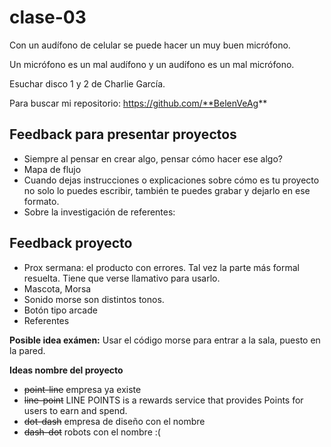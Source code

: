 # clase-03

Con un audífono de celular se puede hacer un muy buen micrófono.

Un micrófono es un mal audífono y un audífono es un mal micrófono. 

Esuchar disco 1 y 2 de Charlie García.

Para buscar mi repositorio: https://github.com/**BelenVeAg**

## Feedback para presentar proyectos

- Siempre al pensar en crear algo, pensar cómo hacer ese algo?
- Mapa de flujo
- Cuando dejas instrucciones o explicaciones sobre cómo es tu proyecto no solo lo puedes escribir, también te puedes grabar y dejarlo en ese formato.
- Sobre la investigación de referentes: 

## Feedback proyecto

- Prox sermana: el producto con errores. Tal vez la parte más formal resuelta. Tiene que verse llamativo para usarlo.
- Mascota, Morsa
- Sonido morse son distintos tonos.
- Botón tipo arcade
- Referentes 


**Posible idea exámen:** Usar el código morse para entrar a la sala, puesto en la pared.



**Ideas nombre del proyecto**

- ~~point-line~~ empresa ya existe
- ~~line-point~~ LINE POINTS is a rewards service that provides Points for users to earn and spend.
- ~~dot-dash~~ empresa de diseño con el nombre
- ~~dash-dot~~ robots con el nombre :(

